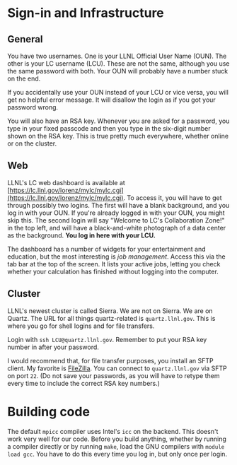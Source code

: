 # Sign-in and Infrastructure

## General
You have two usernames.  One is your LLNL Official User Name (OUN).  The other is your LC username (LCU).  These are not the same, although you use the same password with both.  Your OUN will probably have a number stuck on the end.

If you accidentally use your OUN instead of your LCU or vice versa, you will get no helpful error message.  It will disallow the login as if you got your password wrong.

You will also have an RSA key.  Whenever you are asked for a password, you type in your fixed passcode and then you type in the six-digit number shown on the RSA key.  This is true pretty much everywhere, whether online or on the cluster.

## Web
LLNL's LC web dashboard is available at [https://lc.llnl.gov/lorenz/mylc/mylc.cgi](https://lc.llnl.gov/lorenz/mylc/mylc.cgi).  To access it, you will have to get through possibly two logins.  The first will have a blank background, and you log in with your OUN.  If you're already logged in with your OUN, you might skip this.  The second login will say "Welcome to LC's Collaboration Zone!" in the top left, and will have a black-and-white photograph of a data center as the background.  **You log in here with your LCU.**

The dashboard has a number of widgets for your entertainment and education, but the most interesting is _job management_.  Access this via the tab bar at the top of the screen.  It lists your active jobs, letting you check whether your calculation has finished without logging into the computer.

## Cluster
LLNL's newest cluster is called Sierra.  We are not on Sierra.  We are on Quartz.  The URL for all things quartz-related is `quartz.llnl.gov`.  This is where you go for shell logins and for file transfers.

Login with `ssh LCU@quartz.llnl.gov`.  Remember to put your RSA key number in after your password.

I would recommend that, for file transfer purposes, you install an SFTP client.  My favorite is [FileZilla](https://filezilla-project.org/).  You can connect to `quartz.llnl.gov` via SFTP on port `22`.  (Do not save your passwords, as you will have to retype them every time to include the correct RSA key numbers.)

# Building code
The default `mpicc` compiler uses Intel's `icc` on the backend.  This doesn't work very well for our code.  Before you build anything, whether by running a compiler directly or by running `make`, load the GNU compilers with `module load gcc`.  You have to do this every time you log in, but only once per login.
